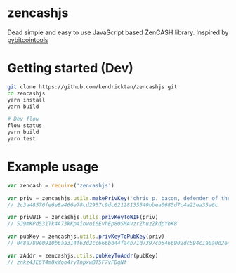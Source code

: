 # zencashjs
Dead simple and easy to use JavaScript based ZenCASH library. Inspired by [pybitcointools](https://github.com/vbuterin/pybitcointools)

# Getting started (Dev)
```bash
git clone https://github.com/kendricktan/zencashjs.git
cd zencashjs
yarn install
yarn build

# Dev flow
flow status
yarn build
yarn test
```

# Example usage
```javascript
var zencash = require('zencashjs')

var priv = zencashjs.utils.makePrivKey('chris p. bacon, defender of the guardians')
// 2c3a48576fe6e8a466e78cd2957c9dc62128135540bbea0685d7c4a23ea35a6c

var privWIF = zencashjs.utils.privKeyToWIF(priv)
// 5J9mKPd531Tk4A73kKp4iowoi6EvhEp8QSMAVzrZhuzZkdpYbK8

var pubKey = zencashjs.utils.privKeyToPubKey(priv)
// 048a789e0910b6aa314f63d2cc666bd44fa4b71d7397cb5466902dc594c1a0a0d2e4d234528ff87b83f971ab2b12cd2939ff33c7846716827a5b0e8233049d8aad

var zAddr = zencashjs.utils.pubKeyToAddr(pubKey)
// znkz4JE6Y4m8xWoo4ryTnpxwBT5F7vFDgNf
```